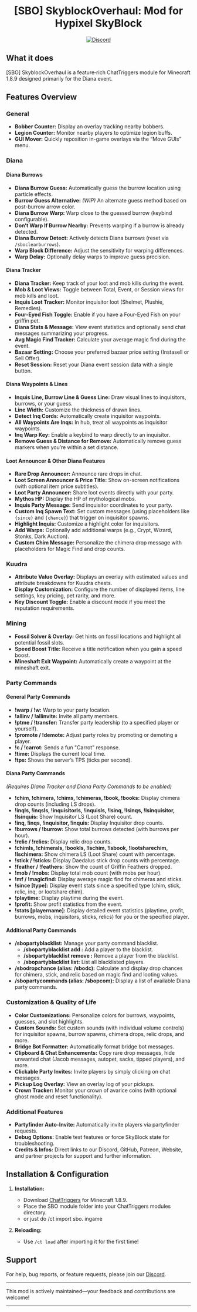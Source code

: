 <h1 align="center">
  [SBO] SkyblockOverhaul: Mod for Hypixel SkyBlock
</h1>


<div align="center">
  
[![Discord](https://img.shields.io/discord/1163913835514699886?label=discord&color=9089DA&logo=discord&style=for-the-badge)](https://discord.gg/QvM6b9jsJD)
</div>

## What it does

[SBO] SkyblockOverhaul is a feature‐rich ChatTriggers module for Minecraft 1.8.9 designed primarily for the Diana event.

## Features Overview

### General
- **Bobber Counter:** Display an overlay tracking nearby bobbers.
- **Legion Counter:** Monitor nearby players to optimize legion buffs.
- **GUI Mover:** Quickly reposition in-game overlays via the “Move GUIs” menu.

### Diana

#### Diana Burrows
- **Diana Burrow Guess:** Automatically guess the burrow location using particle effects.
- **Burrow Guess Alternative:** *(WIP)* An alternate guess method based on post-burrow arrow color.
- **Diana Burrow Warp:** Warp close to the guessed burrow (keybind configurable).
- **Don’t Warp If Burrow Nearby:** Prevents warping if a burrow is already detected.
- **Diana Burrow Detect:** Actively detects Diana burrows (reset via `/sboclearburrows`).
- **Warp Block Difference:** Adjust the sensitivity for warping differences.
- **Warp Delay:** Optionally delay warps to improve guess precision.

#### Diana Tracker
- **Diana Tracker:** Keep track of your loot and mob kills during the event.
- **Mob & Loot Views:** Toggle between Total, Event, or Session views for mob kills and loot.
- **Inquis Loot Tracker:** Monitor inquisitor loot (Shelmet, Plushie, Remedies).
- **Four-Eyed Fish Toggle:** Enable if you have a Four-Eyed Fish on your griffin pet.
- **Diana Stats & Message:** View event statistics and optionally send chat messages summarizing your progress.
- **Avg Magic Find Tracker:** Calculate your average magic find during the event.
- **Bazaar Setting:** Choose your preferred bazaar price setting (Instasell or Sell Offer).
- **Reset Session:** Reset your Diana event session data with a single button.

#### Diana Waypoints & Lines
- **Inquis Line, Burrow Line & Guess Line:** Draw visual lines to inquisitors, burrows, or your guess.
- **Line Width:** Customize the thickness of drawn lines.
- **Detect Inq Cords:** Automatically create inquisitor waypoints.
- **All Waypoints Are Inqs:** In hub, treat all waypoints as inquisitor waypoints.
- **Inq Warp Key:** Enable a keybind to warp directly to an inquisitor.
- **Remove Guess & Distance for Remove:** Automatically remove guess markers when you’re within a set distance.

#### Loot Announcer & Other Diana Features
- **Rare Drop Announcer:** Announce rare drops in chat.
- **Loot Screen Announcer & Price Title:** Show on-screen notifications (with optional item price subtitles).
- **Loot Party Announcer:** Share loot events directly with your party.
- **Mythos HP:** Display the HP of mythological mobs.
- **Inquis Party Message:** Send inquisitor coordinates to your party.
- **Custom Inq Spawn Text:** Set custom messages (using placeholders like `{since}` and `{chance}`) that trigger on inquisitor spawns.
- **Highlight Inquis:** Customize a highlight color for inquisitors.
- **Add Warps:** Optionally add additional warps (e.g., Crypt, Wizard, Stonks, Dark Auction).
- **Custom Chim Message:** Personalize the chimera drop message with placeholders for Magic Find and drop counts.

### Kuudra
- **Attribute Value Overlay:** Displays an overlay with estimated values and attribute breakdowns for Kuudra chests.
- **Display Customization:** Configure the number of displayed items, line settings, key pricing, pet rarity, and more.
- **Key Discount Toggle:** Enable a discount mode if you meet the reputation requirements.

### Mining
- **Fossil Solver & Overlay:** Get hints on fossil locations and highlight all potential fossil slots.
- **Speed Boost Title:** Receive a title notification when you gain a speed boost.
- **Mineshaft Exit Waypoint:** Automatically create a waypoint at the mineshaft exit.

### Party Commands

#### General Party Commands
- **!warp / !w:** Warp to your party location.
- **!allinv / !allinvite:** Invite all party members.
- **!ptme / !transfer:** Transfer party leadership (to a specified player or yourself).
- **!promote / !demote:** Adjust party roles by promoting or demoting a player.
- **!c / !carrot:** Sends a fun "Carrot" response.
- **!time:** Displays the current local time.
- **!tps:** Shows the server’s TPS (ticks per second).

#### Diana Party Commands
*(Requires Diana Tracker and Diana Party Commands to be enabled)*
- **!chim, !chimera, !chims, !chimeras, !book, !books:** Display chimera drop counts (including LS drops).
- **!inqls, !inqsls, !inquisitorls, !inquisls, !lsinq, !lsinqs, !lsinquisitor, !lsinquis:** Show Inquisitor LS (Loot Share) count.
- **!inq, !inqs, !inquisitor, !inquis:** Display Inquisitor drop counts.
- **!burrows / !burrow:** Show total burrows detected (with burrows per hour).
- **!relic / !relics:** Display relic drop counts.
- **!chimls, !chimerals, !bookls, !lschim, !lsbook, !lootsharechim, !lschimera:** Show chimera LS (Loot Share) count with percentage.
- **!stick / !sticks:** Display Daedalus stick drop counts with percentage.
- **!feather / !feathers:** Show the count of Griffin Feathers dropped.
- **!mob / !mobs:** Display total mob count (with mobs per hour).
- **!mf / !magicfind:** Display average magic find for chimeras and sticks.
- **!since [type]:** Display event stats since a specified type (chim, stick, relic, inq, or lootshare chim).
- **!playtime:** Display playtime during the event.
- **!profit:** Show profit statistics from the event.
- **!stats [playername]:** Display detailed event statistics (playtime, profit, burrows, mobs, inquisitors, sticks, relics) for you or the specified player.

#### Additional Party Commands
- **/sbopartyblacklist:** Manage your party command blacklist.
  - **/sbopartyblacklist add <playername>:** Add a player to the blacklist.
  - **/sbopartyblacklist remove <playername>:** Remove a player from the blacklist.
  - **/sbopartyblacklist list:** List all blacklisted players.
- **/sbodropchance <magic find> <looting> (alias: /sbodc):** Calculate and display drop chances for chimera, stick, and relic based on magic find and looting values.
- **/sbopartycommands (alias: /sbopcom):** Display a list of available Diana party commands.


### Customization & Quality of Life
- **Color Customizations:** Personalize colors for burrows, waypoints, guesses, and slot highlights.
- **Custom Sounds:** Set custom sounds (with individual volume controls) for inquisitor spawns, burrow spawns, chimera drops, relic drops, and more.
- **Bridge Bot Formatter:** Automatically format bridge bot messages.
- **Clipboard & Chat Enhancements:** Copy rare drop messages, hide unwanted chat (Jacob messages, autopet, sacks, tipped players), and more.
- **Clickable Party Invites:** Invite players by simply clicking on chat messages.
- **Pickup Log Overlay:** View an overlay log of your pickups.
- **Crown Tracker:** Monitor your crown of avarice coins (with optional ghost mode and reset functionality).

### Additional Features
- **Partyfinder Auto-Invite:** Automatically invite players via partyfinder requests.
- **Debug Options:** Enable test features or force SkyBlock state for troubleshooting.
- **Credits & Infos:** Direct links to our Discord, GitHub, Patreon, Website, and partner projects for support and further information.

## Installation & Configuration

1. **Installation:**  
   - Download [ChatTriggers](https://www.chattriggers.com/) for Minecraft 1.8.9.  
   - Place the SBO module folder into your ChatTriggers modules directory.
   - or just do /ct import sbo. ingame

2. **Reloading:**  
   - Use `/ct load` after importing it for the first time!

## Support

For help, bug reports, or feature requests, please join our [Discord](https://discord.gg/QvM6b9jsJD).

---

This mod is actively maintained—your feedback and contributions are welcome!

---
